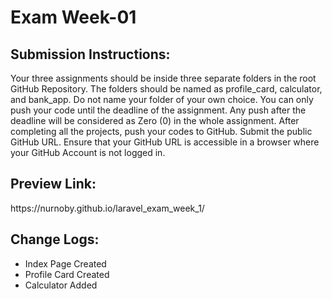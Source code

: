 <h1>Exam Week-01</h1>
<h2>Submission Instructions:</h2>
<p>
Your three assignments should be inside three separate folders in the root GitHub Repository. 
The folders should be named as profile_card, calculator, and bank_app. Do not name your folder of your own choice.
You can only push your code until the deadline of the assignment. Any push after the deadline will be considered as Zero (0) in the whole assignment.
After completing all the projects, push your codes to GitHub.
Submit the public GitHub URL.
Ensure that your GitHub URL is accessible in a browser where your GitHub Account is not logged in. 
</p>
<h2>Preview Link:</h2>
<p>https://nurnoby.github.io/laravel_exam_week_1/</p>

<h2>Change Logs: </h2>
<ul>
    <li>Index  Page Created</li>
    <li>Profile Card Created</li>
    <li>Calculator Added</li>
</ul>